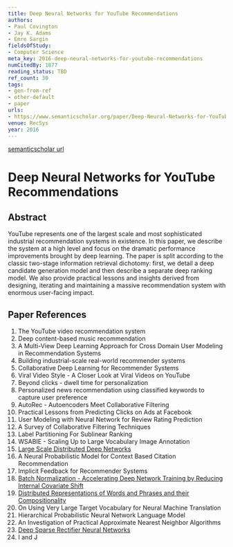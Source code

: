 ```yaml
---
title: Deep Neural Networks for YouTube Recommendations
authors:
- Paul Covington
- Jay K. Adams
- Emre Sargin
fieldsOfStudy:
- Computer Science
meta_key: 2016-deep-neural-networks-for-youtube-recommendations
numCitedBy: 1877
reading_status: TBD
ref_count: 30
tags:
- gen-from-ref
- other-default
- paper
urls:
- https://www.semanticscholar.org/paper/Deep-Neural-Networks-for-YouTube-Recommendations-Covington-Adams/5e383584ccbc8b920eaf3cfce3869da646ff5550?sort=total-citations
venue: RecSys
year: 2016
---
```


[semanticscholar url](https://www.semanticscholar.org/paper/Deep-Neural-Networks-for-YouTube-Recommendations-Covington-Adams/5e383584ccbc8b920eaf3cfce3869da646ff5550?sort=total-citations)

# Deep Neural Networks for YouTube Recommendations

## Abstract

YouTube represents one of the largest scale and most sophisticated industrial recommendation systems in existence. In this paper, we describe the system at a high level and focus on the dramatic performance improvements brought by deep learning. The paper is split according to the classic two-stage information retrieval dichotomy: first, we detail a deep candidate generation model and then describe a separate deep ranking model. We also provide practical lessons and insights derived from designing, iterating and maintaining a massive recommendation system with enormous user-facing impact.

## Paper References

1. The YouTube video recommendation system
2. Deep content-based music recommendation
3. A Multi-View Deep Learning Approach for Cross Domain User Modeling in Recommendation Systems
4. Building industrial-scale real-world recommender systems
5. Collaborative Deep Learning for Recommender Systems
6. Viral Video Style - A Closer Look at Viral Videos on YouTube
7. Beyond clicks - dwell time for personalization
8. Personalized news recommendation using classified keywords to capture user preference
9. AutoRec - Autoencoders Meet Collaborative Filtering
10. Practical Lessons from Predicting Clicks on Ads at Facebook
11. User Modeling with Neural Network for Review Rating Prediction
12. A Survey of Collaborative Filtering Techniques
13. Label Partitioning For Sublinear Ranking
14. WSABIE - Scaling Up to Large Vocabulary Image Annotation
15. [Large Scale Distributed Deep Networks](2012-large-scale-distributed-deep-networks.md)
16. A Neural Probabilistic Model for Context Based Citation Recommendation
17. Implicit Feedback for Recommender Systems
18. [Batch Normalization - Accelerating Deep Network Training by Reducing Internal Covariate Shift](2015-batch-normalization-accelerating-deep-network-training-by-reducing-internal-covariate-shift.md)
19. [Distributed Representations of Words and Phrases and their Compositionality](2013-distributed-representations-of-words-and-phrases-and-their-compositionality.md)
20. On Using Very Large Target Vocabulary for Neural Machine Translation
21. Hierarchical Probabilistic Neural Network Language Model
22. An Investigation of Practical Approximate Nearest Neighbor Algorithms
23. [Deep Sparse Rectifier Neural Networks](2011-deep-sparse-rectifier-neural-networks.md)
24. I and J
